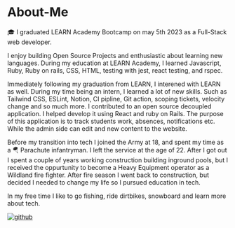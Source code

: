 # About-Me

🎓 I graduated LEARN Academy Bootcamp on may 5th 2023 as a Full-Stack web developer.

I enjoy building Open Source Projects and enthusiastic about learning new languages. During my education at LEARN Academy, I learned Javascript, Ruby, Ruby on rails, CSS, HTML, testing with jest, react testing, and rspec.

Immediately following my graduation from LEARN, I interened with LEARN as well. During my time being an intern, I learned a lot of new skills. Such as Tailwind CSS, ESLint, Notion, CI pipline, Git action, scoping tickets, velocity change and so much more. I contributed to an open source decoupled application. I helped develop it using React and ruby on Rails. The purpose of this application is to track students work, absences, notifications etc. While the admin side can edit and new content to the website.

Before my transition into tech I joined the Army at 18, and spent my time as a 🪂 Parachute infantryman. I left the service at the age of 22. After I got out I spent a couple of years working construction building inground pools, but I received the oppurtunity to become a Heavy Equipment operator as a Wildland fire fighter. After fire season I went back to construction, but decided I needed to change my life so I pursued education in tech.

In my free time I like to go fishing, ride dirtbikes, snowboard and learn more about tech.

[![github](https://img.shields.io/badge/GitHub-000000?style=for-the-badge&logo=GitHub&logoColor=white)](https://github.com/Ronnie455)

